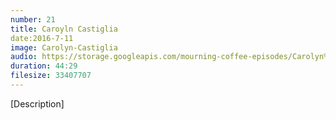 ```yaml
---
number: 21
title: Caroyln Castiglia
date:2016-7-11
image: Carolyn-Castiglia
audio: https://storage.googleapis.com/mourning-coffee-episodes/Carolyn%20Castiglia%20Release.mp3
duration: 44:29
filesize: 33407707
---
```


[Description] 
